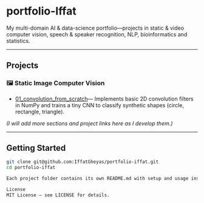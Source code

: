 # portfolio-Iffat

My multi-domain AI & data-science portfolio—projects in static & video computer vision, speech & speaker recognition, NLP, bioinformatics and statistics.

---

## Projects

### 🖼️ Static Image Computer Vision
- [01_convolution_from_scratch](computer_vision_static/01_convolution_from_scratch)— Implements basic 2D convolution filters in NumPy and trains a tiny CNN to classify synthetic shapes (circle, rectangle, triangle).


*(I will add more sections and project links here as I develop them.)*

---

## Getting Started

```bash
git clone git@github.com:IffatGheyas/portfolio-iffat.git
cd portfolio-iffat

Each project folder contains its own README.md with setup and usage instructions.

License
MIT License — see LICENSE for details.

